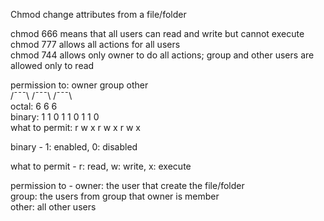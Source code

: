Chmod change attributes from a file/folder  
  
chmod 666 means that all users can read and write but cannot execute  
chmod 777 allows all actions for all users  
chmod 744 allows only owner to do all actions; group and other users are allowed only to read  
  
permission to:  owner      group      other       
                /¯¯¯\      /¯¯¯\      /¯¯¯\  
octal:            6          6          6  
binary:         1 1 0      1 1 0      1 1 0  
what to permit: r w x      r w x      r w x  
   
binary         - 1: enabled, 0: disabled  
   
what to permit - r: read, w: write, x: execute  
   
permission to  - owner: the user that create the file/folder  
                 group: the users from group that owner is member  
                 other: all other users  
